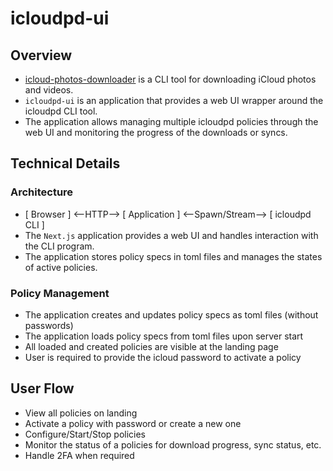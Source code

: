 # icloudpd-ui

## Overview

- [icloud-photos-downloader](https://github.com/icloud-photos-downloader/icloud_photos_downloader) is a CLI tool for downloading iCloud photos and videos.
- `icloudpd-ui` is an application that provides a web UI wrapper around the icloudpd CLI tool.
- The application allows managing multiple icloudpd policies through the web UI and monitoring the progress of the downloads or syncs.

## Technical Details

### Architecture

- [ Browser ] <--HTTP--> [ Application ] <--Spawn/Stream--> [ icloudpd CLI ]
- The `Next.js` application provides a web UI and handles interaction with the CLI program.
- The application stores policy specs in toml files and manages the states of active policies.

### Policy Management

- The application creates and updates policy specs as toml files (without passwords)
- The application loads policy specs from toml files upon server start
- All loaded and created policies are visible at the landing page
- User is required to provide the icloud password to activate a policy

## User Flow

- View all policies on landing
- Activate a policy with password or create a new one
- Configure/Start/Stop policies
- Monitor the status of a policies for download progress, sync status, etc.
- Handle 2FA when required
